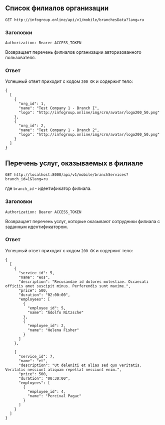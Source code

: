 ## Список филиалов организации
```GET http://infogroup.online/api/v1/mobile/branchesData?lang=ru```

### Заголовки
```Authorization: Bearer ACCESS_TOKEN```

Возвращает перечень филиалов организации авторизованного пользователя.

### Ответ
Успешный ответ приходит с кодом ```200 OK``` и содержит тело:
```
{
  [
    {
      "org_id": 1,
      "name": "Test Company 1 - Branch I",
      "logo": "http://infogroup.online/img/crm/avatar/logo200_50.png"
    },
    {
      "org_id": 2,
      "name": "Test Company 1 - Branch 2",
      "logo": "http://infogroup.online/img/crm/avatar/logo200_50.png"
    }
  ]
}
```


## Перечень услуг, оказываемых в филиале
```GET http://localhost:8000/api/v1/mobile/branchServices?branch_id=1&lang=ru```

где ```branch_id``` - идентификатор филиала.

### Заголовки
```Authorization: Bearer ACCESS_TOKEN```

Возвращает перечень услуг, которые оказывают сотрудники филиала с заданным идентификатором.

### Ответ
Успешный ответ приходит с кодом ```200 OK``` и содержит тело:
```
{
  [
    {
      "service_id": 5,
      "name": "eos",
      "description": "Recusandae id dolores molestiae. Occaecati officiis amet suscipit minus. Perferendis sunt maxime.",
      "price": 500,
      "duration": "02:00:00",
      "employees": [
        {
          "employee_id": 5,
          "name": "Adolfo Nitzsche"
        },
        {
          "employee_id": 2,
          "name": "Helena Fisher"
        }
      ]
    },

    {
      "service_id": 7,
      "name": "et",
      "description": "Ut deleniti et alias sed quo veritatis. Veritatis nesciunt aliquam repellat nesciunt enim.",
      "price": 500,
      "duration": "00:30:00",
      "employees": [
        {
          "employee_id": 4,
          "name": "Percival Pagac"
        }
      ]
    }
  ]
}
```

